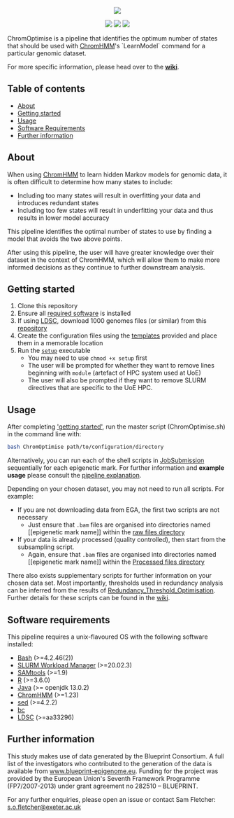 <p align="center">
  <img src="https://github.com/sof202/ChromOptimise/assets/147140110/41a500d8-fa7d-4a3c-8270-297a16bf6b5c" />
</p>

</p>
<p align="center">
    <a href="https://img.shields.io/codefactor/grade/github/sof202/ChromOptimise" alt="CodeFactor">
        <img src="https://img.shields.io/codefactor/grade/github/sof202/ChromOptimise" /></a>
    <a href="https://img.shields.io/github/commit-activity/m/sof202/ChromOptimise" alt="Commit activity">
        <img src="https://img.shields.io/github/commit-activity/m/sof202/ChromOptimise" /></a>
    <a href="https://github.com/sof202/ChromOptimise/blob/main/LICENSE" alt="License">
        <img src="https://img.shields.io/github/license/sof202/Chromoptimise" /></a>
</p>

ChromOptimise is a pipeline that identifies the optimum number of states that should be used with [ChromHMM](https://compbio.mit.edu/ChromHMM/#:~:text=ChromHMM%20is%20software%20for%20learning,and%20spatial%20patterns%20of%20marks.)'s `LearnModel` command for a particular genomic dataset.

For more specific information, please head over to the [**wiki**](https://sof202.github.io/ChromOptimise/).

## Table of contents
- [About](#About)
- [Getting started](#getting-started)
- [Usage](#usage)
- [Software Requirements](#software-requirements)
- [Further information](#further-information)

## About
When using [ChromHMM](https://compbio.mit.edu/ChromHMM/#:~:text=ChromHMM%20is%20software%20for%20learning,and%20spatial%20patterns%20of%20marks.) to learn hidden Markov models for genomic data, it is often difficult to determine how many states to include:
- Including too many states will result in overfitting your data and introduces redundant states
- Including too few states will result in underfitting your data and thus results in lower model accuracy

This pipeline identifies the optimal number of states to use by finding a model that avoids the two above points. 

After using this pipeline, the user will have greater knowledge over their dataset in the context of ChromHMM, which will allow them to make more informed decisions as they continue to further downstream analysis.

## Getting started
1) Clone this repository
2) Ensure all [required software](#software-requirements) is installed
3) If using [LDSC](https://github.com/bulik/ldsc), download 1000 genomes files (or similar) from this [repository](https://zenodo.org/records/10515792)
4) Create the configuration files using the [templates](https://sof202.github.io/ChromOptimise/ChromOptimise/Configuration-Files-Setup) provided and place them in a memorable location
5) Run the [`setup`](https://github.com/sof202/ChromOptimise/blob/main/setup) executable 
    - You may need to use `chmod +x setup` first
    - The user will be prompted for whether they want to remove lines beginning with `module` (artefact of HPC system used at UoE)
    - The user will also be prompted if they want to remove SLURM directives that are specific to the UoE HPC.

## Usage
After completing ['getting started'](#getting-started), run the master script (ChromOptimise.sh) in the command line with:
```bash
bash ChromOptimise path/to/configuration/directory
```

Alternatively, you can run each of the shell scripts in [JobSubmission](https://github.com/sof202/ChromOptimise/tree/main/JobSubmission) sequentially for each epigenetic mark. For further information and **example usage** please consult the [pipeline explanation](https://sof202.github.io/ChromOptimise/category/main-pipeline---usage-and-explanation).

Depending on your chosen dataset, you may not need to run all scripts. For example:
- If you are not downloading data from EGA, the first two scripts are not necessary 
    - Just ensure that `.bam` files are organised into directories named [[epigenetic mark name]] within the [raw files directory](https://sof202.github.io/ChromOptimise/ChromOptimise/Configuration-Files-Setup#data-directory-structure)
- If your data is already processed (quality controlled), then start from the subsampling script.
    - Again, ensure that `.bam` files are organised into directories named [[epigenetic mark name]] within the [Processed files directory](https://sof202.github.io/ChromOptimise/ChromOptimise/Configuration-Files-Setup#data-directory-structure)

There also exists supplementary scripts for further information on your chosen data set. Most importantly, thresholds used in redundancy analysis can be inferred from the results of [Redundancy_Threshold_Optimisation](https://github.com/sof202/ChromOptimise/tree/main/supplementary/Redundancy_Threshold_Optimisation). Further details for these scripts can be found in the [wiki](https://sof202.github.io/ChromOptimise/ChromOptimise/Supplementary-pipeline-explanation). 


## Software requirements
This pipeline requires a unix-flavoured OS with the following software installed:
- [Bash](https://www.gnu.org/software/bash/) (>=4.2.46(2))
- [SLURM Workload Manager](https://slurm.schedmd.com/overview.html) (>=20.02.3)
- [SAMtools](http://www.htslib.org) (>=1.9)
- [R](https://www.r-project.org) (>=3.6.0)
- [Java](https://www.java.com/en/) (>= openjdk 13.0.2)
- [ChromHMM](https://compbio.mit.edu/ChromHMM/#:~:text=ChromHMM%20is%20software%20for%20learning,and%20spatial%20patterns%20of%20marks.) (>=1.23)
- [sed](https://www.gnu.org/software/sed/) (>=4.2.2)
- [bc](https://www.gnu.org/software/bc/)
- [LDSC](https://github.com/bulik/ldsc) (>=aa33296)


## Further information
This study makes use of data generated by the Blueprint Consortium. A full list of the investigators who contributed to the generation of the data is available from www.blueprint-epigenome.eu. Funding for the project was provided by the European Union's Seventh Framework Programme (FP7/2007-2013) under grant agreement no 282510 – BLUEPRINT.

For any further enquiries, please open an issue or contact Sam Fletcher:
\
s.o.fletcher@exeter.ac.uk

  
